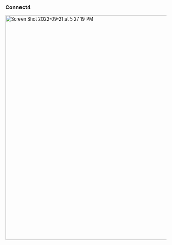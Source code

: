 ### Connect4 

<img width="699" alt="Screen Shot 2022-09-21 at 5 27 19 PM" src="https://user-images.githubusercontent.com/75818489/191613935-272d3cf2-cd9a-417c-990e-edf8c369a920.png">

